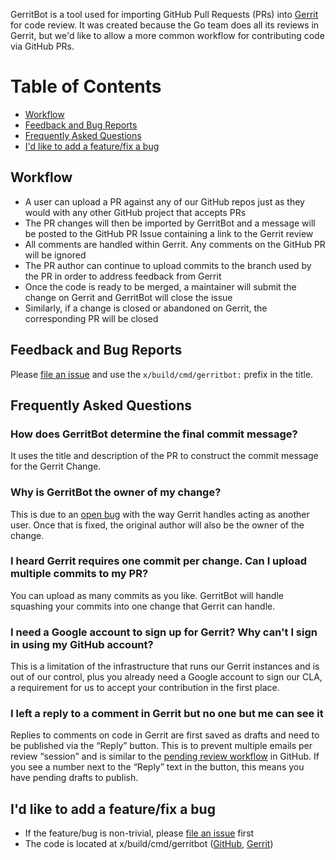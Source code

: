 GerritBot is a tool used for importing GitHub Pull Requests (PRs) into [Gerrit](https://go-review.googlesource.com) for code review. It was created because the Go team does all its reviews in Gerrit, but we'd like to allow a more common workflow for contributing code via GitHub PRs.

Table of Contents
=================

+ [Workflow](#workflow)
+ [Feedback and Bug Reports](#feedback-and-bug-reports)
+ [Frequently Asked Questions](#frequently-asked-questions)
+ [I'd like to add a feature/fix a bug](#id-like-to-add-a-featurefix-a-bug)

## Workflow

+ A user can upload a PR against any of our GitHub repos just as they would with any other GitHub project that accepts PRs
+ The PR changes will then be imported by GerritBot and a message will be posted to the GitHub PR Issue containing a link to the Gerrit review
+ All comments are handled within Gerrit. Any comments on the GitHub PR will be ignored
+ The PR author can continue to upload commits to the branch used by the PR in order to address feedback from Gerrit
+ Once the code is ready to be merged, a maintainer will submit the change on Gerrit and GerritBot will close the issue
+ Similarly, if a change is closed or abandoned on Gerrit, the corresponding PR will be closed

## Feedback and Bug Reports

Please [file an issue](https://github.com/golang/go/issues/new?title=x%2Fbuild%2Fcmd%2Fgerritbot%3A%20%3Cfill%20this%20in%3E) and use the `x/build/cmd/gerritbot:` prefix in the title.

## Frequently Asked Questions

### How does GerritBot determine the final commit message?

It uses the title and description of the PR to construct the commit message for the Gerrit Change.

### Why is GerritBot the owner of my change?

This is due to an [open bug](https://bugs.chromium.org/p/gerrit/issues/detail?id=8296) with the way Gerrit handles acting as another user. Once that is fixed, the original author will also be the owner of the change.
 
### I heard Gerrit requires one commit per change. Can I upload multiple commits to my PR?

You can upload as many commits as you like. GerritBot will handle squashing your commits into one change that Gerrit can handle.

### I need a Google account to sign up for Gerrit? Why can't I sign in using my GitHub account?

This is a limitation of the infrastructure that runs our Gerrit instances and is out of our control, plus you already need a Google account to sign our CLA, a requirement for us to accept your contribution in the first place.

### I left a reply to a comment in Gerrit but no one but me can see it

Replies to comments on code in Gerrit are first saved as drafts and need to be published via the “Reply” button. This is to prevent multiple emails per review “session” and is similar to the [pending review workflow](https://help.github.com/articles/reviewing-proposed-changes-in-a-pull-request/) in GitHub. If you see a number next to the “Reply” text in the button, this means you have pending drafts to publish.

## I'd like to add a feature/fix a bug

+ If the feature/bug is non-trivial, please [file an issue](https://github.com/golang/go/issues/new?title=x%2Fbuild%2Fcmd%2Fgerritbot%3A%20%3Cfill%20this%20in%3E) first
+ The code is located at x/build/cmd/gerritbot
  ([GitHub](https://github.com/golang/build/tree/master/cmd/gerritbot),
  [Gerrit](https://go.googlesource.com/build/+/master/cmd/gerritbot/))
